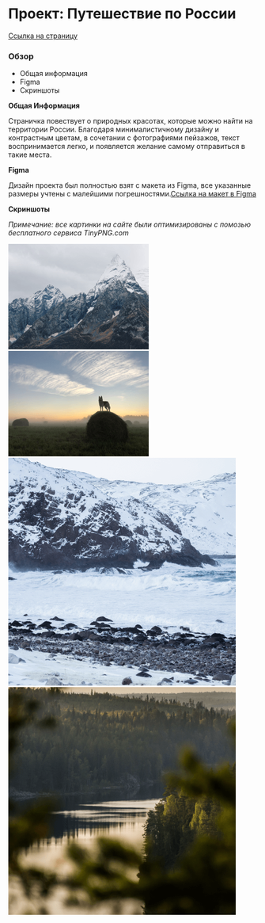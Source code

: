 # Проект: Путешествие по России

[Ссылка на страницу](https://vkharlakov.github.io/russian-travel/)

### Обзор
* Общая информация
* Figma
* Скриншоты

**Общая Информация**

Страничка повествует о природных красотах, которые можно найти на территории России. Благодаря минималистичному дизайну и контрастным цветам, в сочетании с фотографиями пейзажов, текст воспринимается легко, и появляется желание самому отправиться в такие места.

**Figma**

Дизайн проекта был полностью взят с макета из Figma, все указанные размеры учтены с малейшими погрешностями.[Ссылка на макет в Figma](https://www.figma.com/file/5S2WSbEFL6awjVWJ0NWL8Q/Sprint-3_-Russia-_-desktop-mobile?node-id=28503%3A0)

**Скриншоты**

*Примечание: все картинки на сайте были оптимизированы с помозью бесплатного сервиса TinyPNG.com*

![alt text](./images/photo-grid/__item-5.png "Логотип")
![alt text](./images/photo-grid/__item-9.png "Логотип")
![alt text](./images/place/__place-img-2.png "Логотип")
![alt text](./images/place/__place-img-5.png "Логотип")